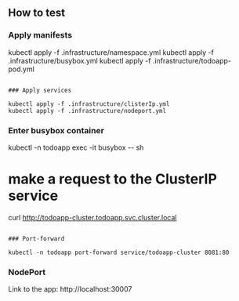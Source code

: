 ## How to test

### Apply manifests

kubectl apply -f .infrastructure/namespace.yml
kubectl apply -f .infrastructure/busybox.yml
kubectl apply -f .infrastructure/todoapp-pod.yml
```

### Apply services

kubectl apply -f .infrastructure/clisterIp.yml
kubectl apply -f .infrastructure/nodeport.yml
```

### Enter busybox container

kubectl -n todoapp exec -it busybox -- sh
# make a request to the ClusterIP service
curl http://todoapp-cluster.todoapp.svc.cluster.local
```

### Port-forward

kubectl -n todoapp port-forward service/todoapp-cluster 8081:80
```

### NodePort

Link to the app: http://localhost:30007